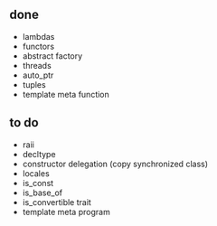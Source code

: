 ## done ##

  * lambdas
  * functors
  * abstract factory
  * threads
  * auto\_ptr
  * tuples
  * template meta function

## to do ##

  * raii
  * decltype
  * constructor delegation (copy synchronized class)
  * locales
  * is\_const
  * is\_base\_of
  * is\_convertible trait
  * template meta program